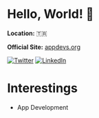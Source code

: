 # Hello, World! 👋

**Location:** 🇹🇷

**Official Site:** [appdevs.org](https://appdevs.org)

[![Twitter](https://img.shields.io/badge/-Twitter-1DA1F2?logo=twitter&logoColor=white)](https://twitter.com/appdevsorg)
[![LinkedIn](https://img.shields.io/badge/-LinkedIn-006192?logo=linkedin&logoColor=white)](https://www.linkedin.com/company/appdevsorg/)

# Interestings

- App Development
